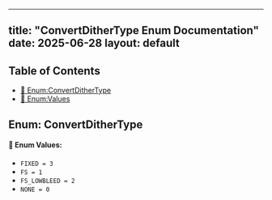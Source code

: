 <!-- Formatted by A³BS formatter.py -->
<!-- Generated by A³BS document.py -->
---
title: "ConvertDitherType Enum Documentation"
date: 2025-06-28
layout: default
---

## Table of Contents
- [🔧 Enum:ConvertDitherType](#enum-convertdithertype)
- [🔧 Enum:Values](#enum-values)
## Enum: ConvertDitherType
#### 📝 Enum Values:
<a name="enum-values"></a>
  - `FIXED = 3`
  - `FS = 1`
  - `FS_LOWBLEED = 2`
  - `NONE = 0`